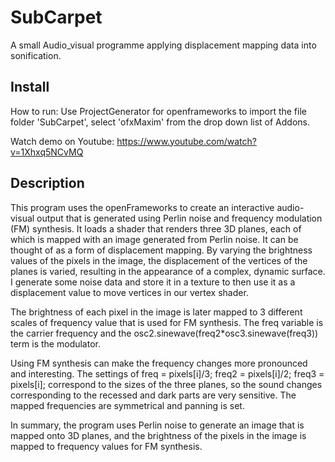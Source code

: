 # SubCarpet

A small Audio_visual programme applying displacement mapping data into sonification.

## Install

How to run:
Use ProjectGenerator for openframeworks to import the file folder 'SubCarpet', select 'ofxMaxim' from the drop down list of Addons.

Watch demo on Youtube: https://www.youtube.com/watch?v=1Xhxq5NCvMQ


## Description

This program uses the openFrameworks to create an interactive audio-visual output that is generated using Perlin noise and frequency modulation (FM) synthesis.
It loads a shader that renders three 3D planes, each of which is mapped with an image generated from Perlin noise. It can be thought of as a form of displacement mapping. By varying the brightness values of the pixels in the image, the displacement of the vertices of the planes is varied, resulting in the appearance of a complex, dynamic surface. I generate some noise data and store it in a texture to then use it as a displacement value to move vertices in our vertex shader.

The brightness of each pixel in the image is later mapped to 3 different scales of frequency value that is used for FM synthesis. The freq variable is the carrier frequency and the osc2.sinewave(freq2*osc3.sinewave(freq3)) term is the modulator.

Using FM synthesis can make the frequency changes more pronounced and interesting. The settings of freq = pixels[i]/3; freq2 = pixels[i]/2; freq3 = pixels[i]; correspond to the sizes of the three planes, so the sound changes corresponding to the recessed and dark parts are very sensitive. The mapped frequencies are symmetrical and panning is set.

In summary, the program uses Perlin noise to generate an image that is mapped onto 3D planes, and the brightness of the pixels in the image is mapped to frequency values for FM synthesis.
